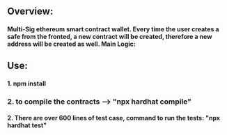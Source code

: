 ## Overview:
#### Multi-Sig ethereum smart contract wallet. Every time the user creates a safe from the fronted, a new contract will be created, therefore a new address will be created as well. Main Logic: 



## Use:

####  1. npm install 
### 2. to compile the contracts --> "npx hardhat compile"
#### 2. There are over 600 lines of test case, command to run the tests: "npx hardhat test"



